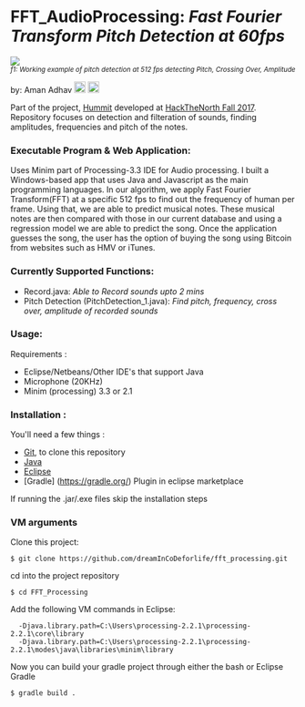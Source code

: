 <h1>FFT_AudioProcessing: <em>Fast Fourier Transform Pitch Detection at 60fps</em></h1>

<img src="https://media.giphy.com/media/t7ugl980nwxelPoBa9/giphy.gif"></br>
<sup><em>f1: Working example of pitch detection at 512 fps detecting Pitch, Crossing Over, Amplitude</em></sup>

by: Aman Adhav <a href="https://linkedin.com/in/amanadhav"><img src="https://raw.githubusercontent.com/jrobchin/phormatics/master/screenshots/linkedin.png" height="20px"></a> <a href="https://github.com/dreamincodeforlife"><img src="https://raw.githubusercontent.com/jrobchin/phormatics/master/screenshots/github.png" height="20px"></a>

Part of the project, [Hummit](https://github.com/dreamInCoDeforlife/Hummit) developed at [HackTheNorth Fall 2017](https://hackthenorth.com). Repository focuses on detection and filteration of sounds, finding amplitudes, frequencies and pitch of the notes.


### Executable Program & Web Application:
Uses Minim part of Processing-3.3 IDE for Audio processing. I built a Windows-based app that uses Java and Javascript as the main programming languages. In our algorithm, we apply Fast Fourier Transform(FFT) at a specific 512 fps to find out the frequency of human per frame. Using that, we are able to predict musical notes. These musical notes are then compared with those in our current database and using a regression model we are able to predict the song. Once the application guesses the song, the user has the option of buying the song using Bitcoin from websites such as HMV or iTunes.

### Currently Supported Functions:

- Record.java: *Able to Record sounds upto 2 mins*
- Pitch Detection (PitchDetection_1.java): *Find pitch, frequency, cross over, amplitude of recorded sounds*

### Usage:
Requirements : 

* Eclipse/Netbeans/Other IDE's that support Java
* Microphone (20KHz)
* Minim (processing) 3.3 or 2.1

### Installation :

You'll need a few things : 
* [Git](https://git-scm.com/), to clone this repository
* [Java](https://www.java.com/en/download/)
* [Eclipse](https://www.eclipse.org/downloads/)
* [Gradle] (https://gradle.org/) Plugin in eclipse marketplace

If running the .jar/.exe files skip the installation steps

### VM arguments

Clone this project:
```
$ git clone https://github.com/dreamInCoDeforlife/fft_processing.git
```
cd into the project repository
```
$ cd FFT_Processing
```
Add the following VM commands in Eclipse:
```
  -Djava.library.path=C:\Users\processing-2.2.1\processing-2.2.1\core\library
  -Djava.library.path=C:\Users\processing-2.2.1\processing-2.2.1\modes\java\libraries\minim\library

```

Now you can build your gradle project through either the bash or Eclipse Gradle
```
$ gradle build .
```
